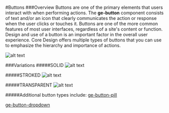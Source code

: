 #Buttons
###Overview
Buttons are one of the primary elements that users interact with when performing actions. The **ge-button** component consists of text and/or an icon that clearly communicates the action or response when the user clicks or touches it. Buttons are one of the more common features of most user interfaces, regardless of a site's content or function. Design and use of a button is an important factor in the overall user experience. Core Design offers multiple types of buttons that you can use to emphasize the hierarchy and importance of actions.

![alt text](https://ge.invisionapp.com/static-signed/live-embed/39766/198664952/1/latest/DU4p2k6juufyUrtGModDdhjTbTWlExHbxFTNFnSp17cIdaWGJTOgJb7yR1uS1iekRPIylEvwS2wuk9ov4tnSYJdglE/ge-button-SPECIFICATIONS-.png "ge-button")

 

###Variations
#####SOLID
![alt text](https://ge.invisionapp.com/static-signed/live-embed/39766/202054235/3/latest/0thpTnY9d2XoGlEqNH2AlEBlEPslEUzMwYuYxkxiII2lzrE5lEKGQdUGDnCmlMfp5lE3A4ahmQ99GpBuSxIlEA1PbnzVAlE/solid.png "SOLID ge-button")

#####STROKED
![alt text](https://ge.invisionapp.com/static-signed/live-embed/39766/202054236/3/latest/LhXLoG3Z7bjlE6WHuxxy9nwumlE7bhrnrgGVEOa5H0i6HwHVVtAPzVAYHwMEeXn1Yzx3VFYsBGseyRhXvPxvl6DAlE/stroked.png "STROKED ge-button")

#####TRANSPARENT
![alt text](https://ge.invisionapp.com/static-signed/live-embed/39766/202054237/3/latest/0J7XNVpGWrXdDlEpZMEm6YOdIHLAhPxSmfT1ZLMqA5AVJPuEfXSJAINC8tjh2Cr1Zs11s1lDuWdu8EJlEVbI8lEQglE/transparent.png "TRANSPARENT ge-button")


#####Additional button types include:
[ge-button-pill](https://github.build.ge.com/core-design/core-css/blob/master/components/pill/pill-design.md)

[ge-button-dropdown](https://github.build.ge.com/core-design/core-css/blob/master/components/dropdown-button/dropdown-button-design.md)
